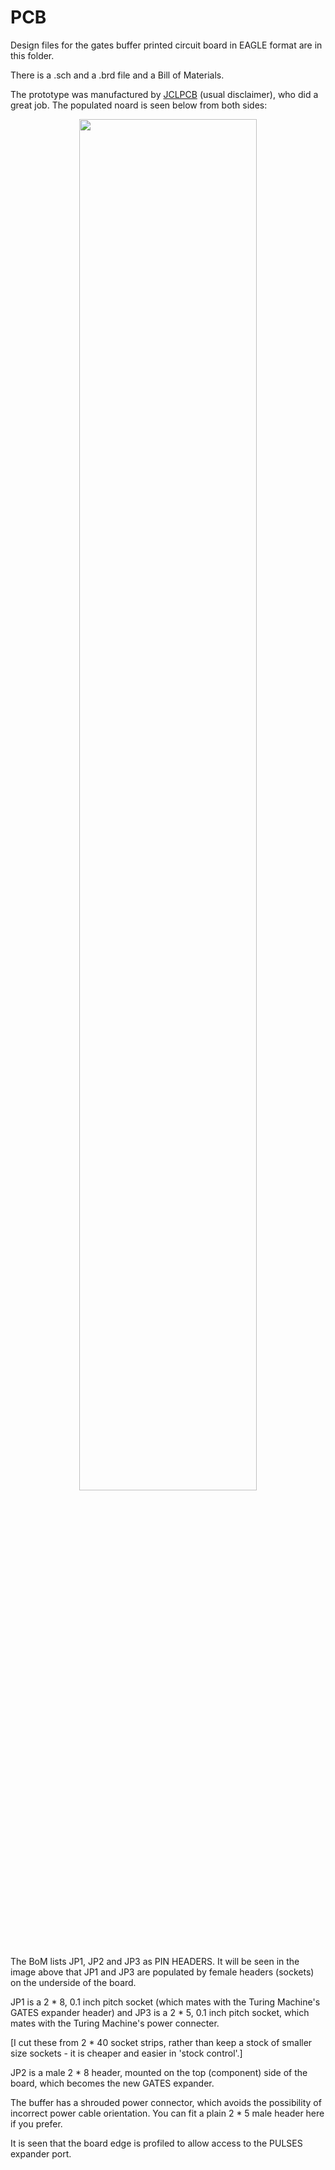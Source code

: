 # PCB

Design files for the gates buffer printed circuit board in EAGLE format are in this folder.

There is a .sch and a .brd file and a Bill of Materials.

The prototype was manufactured by [JCLPCB](https://jlcpcb.com/) (usual disclaimer), who did a great job. The populated  noard is seen below from both sides:

<p width=100%, align="center">
<img width=75%, src="https://github.com/m0xpd/TuringMachineGatesBuffer/assets/3152962/bef1898a-0367-481b-89b8-813649d72350">
</p>

The BoM lists JP1, JP2 and JP3 as PIN HEADERS. It will be seen in the image above that JP1 and JP3 are populated by female headers (sockets) on the underside 
of the board.

JP1 is a 2 * 8, 0.1 inch pitch socket (which mates with the Turing Machine's GATES expander header) and JP3 is a 2 * 5, 0.1 inch pitch socket, which mates 
with the Turing Machine's power connecter.

[I cut these from 2 * 40 socket strips, rather than keep a stock of smaller size sockets - it is cheaper and easier in 'stock control'.]

JP2 is a male 2 * 8 header, mounted on the top (component) side of the board, which becomes the new GATES expander.

The buffer has a shrouded power connector, which avoids the possibility of incorrect power cable orientation. You can fit a plain 2 * 5 male header here if 
you prefer.

It is seen that the board edge is profiled to allow access to the PULSES expander port.
